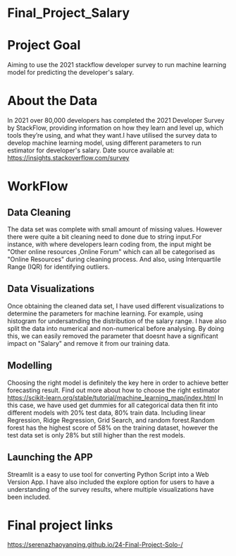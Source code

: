 # Final_Project_Salary

# Project Goal
Aiming to use the 2021 stackflow developer survey to run machine learning model for predicting the developer's salary.
 

# About the Data
In  2021 over 80,000 developers has completed the 2021 Developer Survey by StackFlow, providing information on  how they learn and level up, which tools they’re using, and what they want.I have utilised the survey data to develop machine learning model, using different parameters to run estimator for  developer's salary.
Date source available at: https://insights.stackoverflow.com/survey 



# WorkFlow 

## Data Cleaning
The data set was complete with small amount of missing values. However there were quite a bit cleaning need to done due to string input.For instance, with where developers learn coding from, the input might be "Other online resources ,Online Forum" which can all be categorised as "Online Resources" during cleaning process. And also,  using  Interquartile Range (IQR) for identifying outliers. 


## Data Visualizations
Once obtaining the cleaned data set, I have used different visualizations to  determine the parameters for machine learning. For example, using histogram for undersatnding the distribution of the salary range. I have also split the data into numerical and non-numerical before analysing. By doing this, we can easily removed the parameter that doesnt have a significant impact on "Salary" and remove it from our training data. 

## Modelling 
Choosing the right model is definitely the key here in order to achieve better forecasting result. Find out more about how to choose the right estimator
https://scikit-learn.org/stable/tutorial/machine_learning_map/index.html
In this case, we have used get dummies for all categorical data then fit into different models with 20% test data, 80% train data.  Including linear Regression, Ridge Regression, Grid Search, and random forest.Random forest has the highest score of 58% on the training dataset, however the test data set is only 28% but still higher than the rest models. 

## Launching the APP
Streamlit is a easy to use tool for converting Python Script into a Web Version App. I have also included the explore option for users to have a understanding of the survey results, where multiple visualizations have been included. 


# Final project links
https://serenazhaoyanqing.github.io/24-Final-Project-Solo-/

